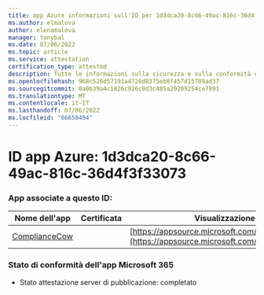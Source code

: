 ```yaml
---
title: app Azure informazioni sull'ID per 1d3dca20-8c66-49ac-816c-36d4f3f33073
ms.author: elmalova
author: elenamalova
manager: tonybal
ms.date: 07/06/2022
ms.topic: article
ms.service: attestation
certification_type: attested
description: Tutte le informazioni sulla sicurezza e sulla conformità disponibili per 1d3dca20-8c66-49ac-816c-36d4f3f33073.
ms.openlocfilehash: 968c526d57191a4726d8375eb8f457d15709ad37
ms.sourcegitcommit: 0a0b39a4c1826c026c0d3c405a20209254ce7891
ms.translationtype: MT
ms.contentlocale: it-IT
ms.lasthandoff: 07/06/2022
ms.locfileid: "66650494"
---
```

# <a name="azure-app-id-1d3dca20-8c66-49ac-816c-36d4f3f33073"></a>ID app Azure: 1d3dca20-8c66-49ac-816c-36d4f3f33073


### <a name="apps-associated-with-this-id"></a>App associate a questo ID:
| **Nome dell'app** | **Certificata** | **Visualizzazione in AppSource** |
|--------------|---------------|-----------------------|
| [ComplianceCow](../forward/WA200004247.md) |  | [https://appsource.microsoft.com/product/office/WA200004247](https://appsource.microsoft.com/product/office/WA200004247) |

### <a name="microsoft-365-app-compliance-status"></a>Stato di conformità dell'app Microsoft 365
- Stato attestazione server di pubblicazione: completato
